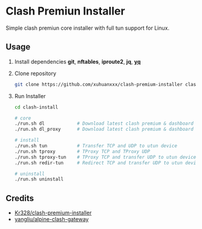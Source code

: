 # Clash Premiun Installer

Simple clash premiun core installer with full tun support for Linux.

## Usage

1. Install dependencies **git**, **nftables**, **iproute2**, **jq**, [**yq**](https://github.com/mikefarah/yq/ "https://github.com/mikefarah/yq/")

2. Clone repository

   ```bash
   git clone https://github.com/xuhuanxxx/clash-premium-installer clash-install
   ```

3. Run Installer

   ```bash
   cd clash-install

   # core
   ./run.sh dl            # Download latest clash premium & dashboard
   ./run.sh dl_proxy      # Download latest clash premium & dashboard with proxy

   # install
   ./run.sh tun           # Transfer TCP and UDP to utun device
   ./run.sh tproxy        # TProxy TCP and TProxy UDP
   ./run.sh tproxy-tun    # TProxy TCP and transfer UDP to utun device(not work, need help)
   ./run.sh redir-tun     # Redirect TCP and transfer UDP to utun device

   # uninstall
   ./run.sh uninstall
   ```

## Credits

* [Kr328/clash-premium-installer](https://github.com/Kr328/clash-premium-installer)
* [yangliu/alpine-clash-gateway](https://github.com/yangliu/alpine-clash-gateway)
